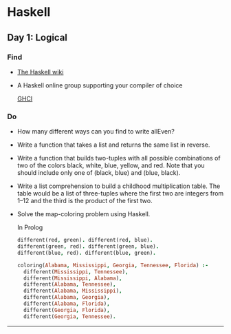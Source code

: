 # Haskell

## Day 1: Logical

### Find

* [The Haskell wiki](http://www.haskell.org/haskellwiki/Haskell)
* A Haskell online group supporting your compiler of choice

    [GHCI](http://www.haskell.org/haskellwiki/GHC/GHCi)

### Do

* How many different ways can you find to write allEven?
* Write a function that takes a list and returns the same list in reverse.
* Write a function that builds two-tuples with all possible combinations of two of the colors black, white, blue, yellow, and red. Note that you should include only one of (black, blue) and (blue, black).
* Write a list comprehension to build a childhood multiplication table. The table would be a list of three-tuples where the first two are integers from 1–12 and the third is the product of the first two.
* Solve the map-coloring problem using Haskell.

    In Prolog

    ```Prolog
    different(red, green). different(red, blue).
    different(green, red). different(green, blue).
    different(blue, red). different(blue, green).

    coloring(Alabama, Mississippi, Georgia, Tennessee, Florida) :- 
      different(Mississippi, Tennessee),
      different(Mississippi, Alabama),
      different(Alabama, Tennessee),
      different(Alabama, Mississippi),
      different(Alabama, Georgia),
      different(Alabama, Florida),
      different(Georgia, Florida),
      different(Georgia, Tennessee).
    ```


---
